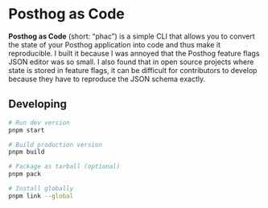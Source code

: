 # Posthog as Code
**Posthog as Code** (short: “phac”) is a simple CLI that allows you to convert the state of your Posthog application into code and thus make it reproducible. I built it because I was annoyed that the Posthog feature flags JSON editor was so small. I also found that in open source projects where state is stored in feature flags, it can be difficult for contributors to develop because they have to reproduce the JSON schema exactly.

## Developing

```sh
# Run dev version
pnpm start

# Build production version
pnpm build

# Package as tarball (optional)
pnpm pack

# Install globally
pnpm link --global
```